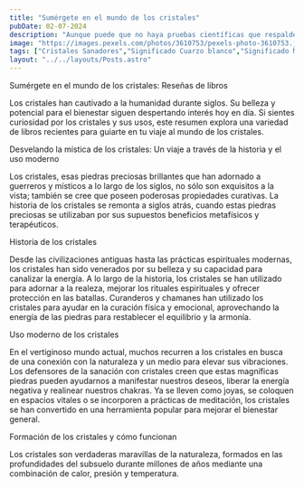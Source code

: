 ```yaml
---
title: "Sumérgete en el mundo de los cristales"
pubDate: 02-07-2024
description: "Aunque puede que no haya pruebas científicas que respalden la idea de que las piedras preciosas tienen propiedades curativas, le invitamos a sumergirse en el encantador mundo de la gemoterapia y experimentar los profundos efectos de estas radiantes piedras."
image: "https://images.pexels.com/photos/3610753/pexels-photo-3610753.jpeg?auto=compress&cs=tinysrgb&w=1000"
tags: ["Cristales Sanadores","Significado Cuarzo blanco","Significado Minerales","Belleza Envolvente", "Potencia Transformadora"]
layout: "../../layouts/Posts.astro"
---
```


<div class="text-3xl font-bold my-8"> Sumérgete en el mundo de los cristales: Reseñas de libros</div>

Los cristales han cautivado a la humanidad durante siglos. Su belleza y potencial para el bienestar siguen despertando interés hoy en día. Si sientes curiosidad por los cristales y sus usos, este resumen explora una variedad de libros recientes para guiarte en tu viaje al mundo de los cristales.

<div class="text-3xl font-bold my-8"> Desvelando la mística de los cristales: Un viaje a través de la historia y el uso moderno</div>

Los cristales, esas piedras preciosas brillantes que han adornado a guerreros y místicos a lo largo de los siglos, no sólo son exquisitos a la vista; también se cree que poseen poderosas propiedades curativas. La historia de los cristales se remonta a siglos atrás, cuando estas piedras preciosas se utilizaban por sus supuestos beneficios metafísicos y terapéuticos.

<div class="text-3xl font-bold my-8">  Historia de los cristales</div>

Desde las civilizaciones antiguas hasta las prácticas espirituales modernas, los cristales han sido venerados por su belleza y su capacidad para canalizar la energía. A lo largo de la historia, los cristales se han utilizado para adornar a la realeza, mejorar los rituales espirituales y ofrecer protección en las batallas. Curanderos y chamanes han utilizado los cristales para ayudar en la curación física y emocional, aprovechando la energía de las piedras para restablecer el equilibrio y la armonía.

<div class="text-3xl font-bold my-8">  Uso moderno de los cristales</div>

En el vertiginoso mundo actual, muchos recurren a los cristales en busca de una conexión con la naturaleza y un medio para elevar sus vibraciones. Los defensores de la sanación con cristales creen que estas magníficas piedras pueden ayudarnos a manifestar nuestros deseos, liberar la energía negativa y realinear nuestros chakras. Ya se lleven como joyas, se coloquen en espacios vitales o se incorporen a prácticas de meditación, los cristales se han convertido en una herramienta popular para mejorar el bienestar general.

<div class="text-3xl font-bold my-8">  Formación de los cristales y cómo funcionan</div>

Los cristales son verdaderas maravillas de la naturaleza, formados en las profundidades del subsuelo durante millones de años mediante una combinación de calor, presión y temperatura.
